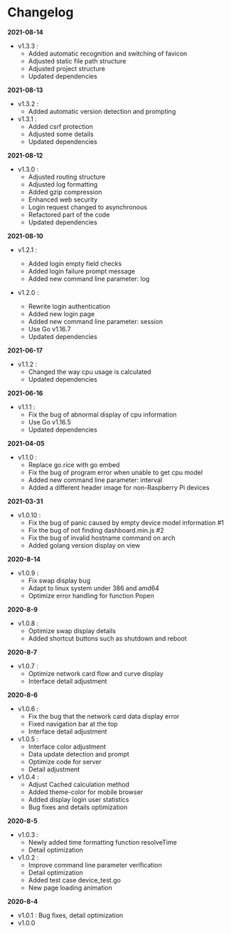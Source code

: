 # Changelog #

**2021-08-14**

* v1.3.3 : 
  * Added automatic recognition and switching of favicon
  * Adjusted static file path structure
  * Adjusted project structure
  * Updated dependencies

**2021-08-13**

* v1.3.2 : 
  * Added automatic version detection and prompting
* v1.3.1 : 
  * Added csrf protection
  * Adjusted some details
  * Updated dependencies

**2021-08-12**

* v1.3.0 : 
  * Adjusted routing structure
  * Adjusted log formatting
  * Added gzip compression
  * Enhanced web security
  * Login request changed to asynchronous
  * Refactored part of the code
  * Updated dependencies

**2021-08-10**

* v1.2.1 : 
  * Added  login empty field checks
  * Added login failure prompt message
  * Added new command line parameter: log

* v1.2.0 : 
  * Rewrite login authentication
  * Added new login page
  * Added new command line parameter: session
  * Use Go v1.16.7
  * Updated dependencies

**2021-06-17**

* v1.1.2 : 
  * Changed the way cpu usage is calculated
  * Updated dependencies

**2021-06-16**

* v1.1.1 : 
  * Fix the bug of abnormal display of cpu information
  * Use Go v1.16.5
  * Updated dependencies

**2021-04-05**

* v1.1.0 : 
  * Replace go.rice with go embed
  * Fix the bug of program error when unable to get cpu model
  * Added new command line parameter: interval
  * Added a different header image for non-Raspberry Pi devices

**2021-03-31**

* v1.0.10 :
  * Fix the bug of panic caused by empty device model information #1
  * Fix the bug of not finding dashboard.min.js #2
  * Fix the bug of invalid hostname command on arch
  * Added golang version display on view

**2020-8-14**

* v1.0.9 : 
  * Fix swap display bug
  * Adapt to linux system under 386 and amd64
  * Optimize error handling for function Popen

**2020-8-9**

* v1.0.8 : 
  * Optimize swap display details
  * Added shortcut buttons such as shutdown and reboot

**2020-8-7**

* v1.0.7 : 
  * Optimize network card flow and curve display
  * Interface detail adjustment

**2020-8-6**

* v1.0.6 : 
  * Fix the bug that the network card data display error
  * Fixed navigation bar at the top
  * Interface detail adjustment
* v1.0.5 : 
  * Interface color adjustment
  * Data update detection and prompt
  * Optimize code for server
  * Detail adjustment
* v1.0.4 : 
  * Adjust Cached calculation method
  * Added theme-color for mobile browser
  * Added display login user statistics
  * Bug fixes and details optimization

**2020-8-5**

* v1.0.3 : 
  * Newly added time formatting function resolveTime
  * Detail optimization
* v1.0.2 : 
  * Improve command line parameter verification
  * Detail optimization
  * Added test case device_test.go
  * New page loading animation

**2020-8-4**

* v1.0.1 : Bug fixes, detail optimization
* v1.0.0